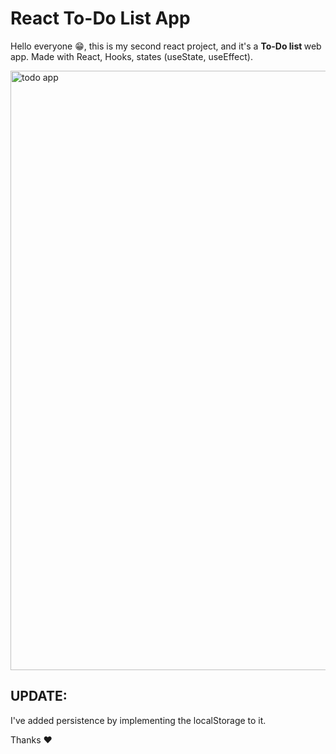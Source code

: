 # React To-Do List App 

Hello everyone 😁, this is my second react project, and it's a <b>To-Do list </b> web app.
Made with React, Hooks, states (useState, useEffect).


<img width="959" alt="todo app" src="https://github.com/user-attachments/assets/1c49ade1-9269-4e72-a65d-86ce205c313e">

## UPDATE:

I've added persistence by implementing the localStorage to it.

Thanks ❤️
